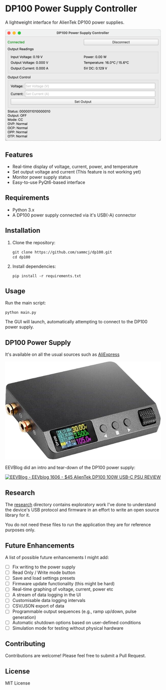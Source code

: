 # DP100 Power Supply Controller

A lightweight interface for AlienTek DP100 power supplies.

![DP100 App](images/screenshot-1.png)

## Features

- Real-time display of voltage, current, power, and temperature
- Set output voltage and current (This feature is not working yet)
- Monitor power supply status
- Easy-to-use PyQt6-based interface

## Requirements

- Python 3.x
- A DP100 power supply connected via it's USB(-A) connector

## Installation

1. Clone the repository:
   ```shell
   git clone https://github.com/sammcj/dp100.git
   cd dp100
   ```

2. Install dependencies:
   ```shell
   pip install -r requirements.txt
   ```

## Usage

Run the main script:

```shell
python main.py
```

The GUI will launch, automatically attempting to connect to the DP100 power supply.

## DP100 Power Supply

It's available on all the usual sources such as [AliExpress](https://www.aliexpress.com/item/1005005992326848.html)

![](images/dp100.jpg)

EEVBlog did an intro and tear-down of the DP100 power supply:

[![EEVBlog - EEVblog 1606 - $45 AlienTek DP100 100W USB-C PSU REVIEW](https://img.youtube.com/vi/Pd6LG7iP2GQ/0.jpg)](https://www.youtube.com/watch?v=Pd6LG7iP2GQ)

## Research

The [research](research) directory contains exploratory work I've done to understand the device's USB protocol and firmware in an effort to write an open source library for it.

You do not need these files to run the application they are for reference purposes only.

## Future Enhancements

A list of possible future enhancements I might add:

- [ ] Fix writing to the power supply
- [ ] Read Only / Write mode button
- [ ] Save and load settings presets
- [ ] Firmware update functionality (this might be hard)
- [ ] Real-time graphing of voltage, current, power etc
- [ ] A stream of data logging in the UI
- [ ] Customisable data logging intervals
- [ ] CSV/JSON export of data
- [ ] Programmable output sequences (e.g., ramp up/down, pulse generation)
- [ ] Automatic shutdown options based on user-defined conditions
- [ ] Simulation mode for testing without physical hardware

## Contributing

Contributions are welcome! Please feel free to submit a Pull Request.

## License

MIT License
